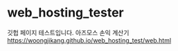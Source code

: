 # web_hosting_tester
깃헙 페이지 테스트입니다.
아즈모스 손익 계산기 https://woongjikang.github.io/web_hosting_test/web.html
